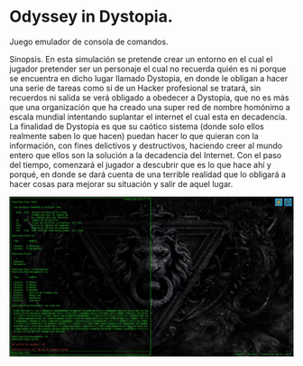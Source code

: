 # Odyssey in Dystopia.

Juego emulador de consola de comandos.

Sinopsis. En esta simulación se pretende crear un entorno en el cual el jugador pretender ser un personaje el cual no recuerda quién es ni porque se encuentra en dicho lugar llamado Dystopia, en donde le obligan a hacer una serie de tareas como si de un Hacker profesional se tratará, sin recuerdos ni salida se verá obligado a obedecer a Dystopia, que no es más que una organización que ha creado una super red de nombre homónimo a escala mundial intentando suplantar el internet el cual esta en decadencia. La finalidad de Dystopia es que su caótico sistema (donde solo ellos realmente saben lo que hacen) puedan hacer lo que quieran con la información, con fines delictivos y destructivos, haciendo creer al mundo entero que ellos son la solución a la decadencia del Internet. Con el paso del tiempo, comenzará el jugador a descubrir que es lo que hace ahí y porqué, en donde se dará cuenta de una terrible realidad que lo obligará a hacer cosas para mejorar su situación y salir de aquel lugar.

![OdinDis](capturas/Odin_Dis.jpg "Odyssey in Dystopia v1.1.5")
